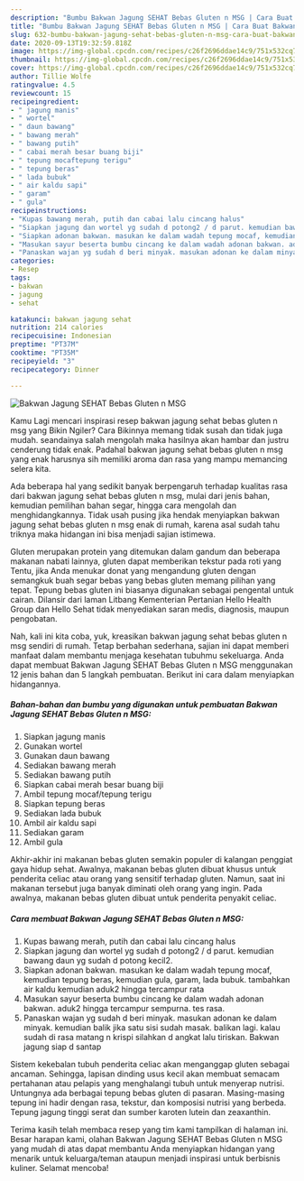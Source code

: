 ```yaml
---
description: "Bumbu Bakwan Jagung SEHAT Bebas Gluten n MSG | Cara Buat Bakwan Jagung SEHAT Bebas Gluten n MSG Yang Sempurna"
title: "Bumbu Bakwan Jagung SEHAT Bebas Gluten n MSG | Cara Buat Bakwan Jagung SEHAT Bebas Gluten n MSG Yang Sempurna"
slug: 632-bumbu-bakwan-jagung-sehat-bebas-gluten-n-msg-cara-buat-bakwan-jagung-sehat-bebas-gluten-n-msg-yang-sempurna
date: 2020-09-13T19:32:59.818Z
image: https://img-global.cpcdn.com/recipes/c26f2696ddae14c9/751x532cq70/bakwan-jagung-sehat-bebas-gluten-n-msg-foto-resep-utama.jpg
thumbnail: https://img-global.cpcdn.com/recipes/c26f2696ddae14c9/751x532cq70/bakwan-jagung-sehat-bebas-gluten-n-msg-foto-resep-utama.jpg
cover: https://img-global.cpcdn.com/recipes/c26f2696ddae14c9/751x532cq70/bakwan-jagung-sehat-bebas-gluten-n-msg-foto-resep-utama.jpg
author: Tillie Wolfe
ratingvalue: 4.5
reviewcount: 15
recipeingredient:
- " jagung manis"
- " wortel"
- " daun bawang"
- " bawang merah"
- " bawang putih"
- " cabai merah besar buang biji"
- " tepung mocaftepung terigu"
- " tepung beras"
- " lada bubuk"
- " air kaldu sapi"
- " garam"
- " gula"
recipeinstructions:
- "Kupas bawang merah, putih dan cabai lalu cincang halus"
- "Siapkan jagung dan wortel yg sudah d potong2 / d parut. kemudian bawang daun yg sudah d potong kecil2."
- "Siapkan adonan bakwan. masukan ke dalam wadah tepung mocaf, kemudian tepung beras, kemudian gula, garam, lada bubuk. tambahkan air kaldu kemudian aduk2 hingga tercampur rata"
- "Masukan sayur beserta bumbu cincang ke dalam wadah adonan bakwan. aduk2 hingga tercampur sempurna. tes rasa."
- "Panaskan wajan yg sudah d beri minyak. masukan adonan ke dalam minyak. kemudian balik jika satu sisi sudah masak. balikan lagi. kalau sudah di rasa matang n krispi silahkan d angkat lalu tiriskan. Bakwan jagung siap d santap"
categories:
- Resep
tags:
- bakwan
- jagung
- sehat

katakunci: bakwan jagung sehat 
nutrition: 214 calories
recipecuisine: Indonesian
preptime: "PT37M"
cooktime: "PT35M"
recipeyield: "3"
recipecategory: Dinner

---
```



![Bakwan Jagung SEHAT Bebas Gluten n MSG](https://img-global.cpcdn.com/recipes/c26f2696ddae14c9/751x532cq70/bakwan-jagung-sehat-bebas-gluten-n-msg-foto-resep-utama.jpg)

Kamu Lagi mencari inspirasi resep bakwan jagung sehat bebas gluten n msg yang Bikin Ngiler? Cara Bikinnya memang tidak susah dan tidak juga mudah. seandainya salah mengolah maka hasilnya akan hambar dan justru cenderung tidak enak. Padahal bakwan jagung sehat bebas gluten n msg yang enak harusnya sih memiliki aroma dan rasa yang mampu memancing selera kita.

Ada beberapa hal yang sedikit banyak berpengaruh terhadap kualitas rasa dari bakwan jagung sehat bebas gluten n msg, mulai dari jenis bahan, kemudian pemilihan bahan segar, hingga cara mengolah dan menghidangkannya. Tidak usah pusing jika hendak menyiapkan bakwan jagung sehat bebas gluten n msg enak di rumah, karena asal sudah tahu triknya maka hidangan ini bisa menjadi sajian istimewa.

Gluten merupakan protein yang ditemukan dalam gandum dan beberapa makanan nabati lainnya, gluten dapat memberikan tekstur pada roti yang Tentu, jika Anda menukar donat yang mengandung gluten dengan semangkuk buah segar bebas yang bebas gluten memang pilihan yang tepat. Tepung bebas gluten ini biasanya digunakan sebagai pengental untuk cairan. Dilansir dari laman Litbang Kementerian Pertanian Hello Health Group dan Hello Sehat tidak menyediakan saran medis, diagnosis, maupun pengobatan.


Nah, kali ini kita coba, yuk, kreasikan bakwan jagung sehat bebas gluten n msg sendiri di rumah. Tetap berbahan sederhana, sajian ini dapat memberi manfaat dalam membantu menjaga kesehatan tubuhmu sekeluarga. Anda dapat membuat Bakwan Jagung SEHAT Bebas Gluten n MSG menggunakan 12 jenis bahan dan 5 langkah pembuatan. Berikut ini cara dalam menyiapkan hidangannya.

<!--inarticleads1-->

##### Bahan-bahan dan bumbu yang digunakan untuk pembuatan Bakwan Jagung SEHAT Bebas Gluten n MSG:

1. Siapkan  jagung manis
1. Gunakan  wortel
1. Gunakan  daun bawang
1. Sediakan  bawang merah
1. Sediakan  bawang putih
1. Siapkan  cabai merah besar buang biji
1. Ambil  tepung mocaf/tepung terigu
1. Siapkan  tepung beras
1. Sediakan  lada bubuk
1. Ambil  air kaldu sapi
1. Sediakan  garam
1. Ambil  gula


Akhir-akhir ini makanan bebas gluten semakin populer di kalangan penggiat gaya hidup sehat. Awalnya, makanan bebas gluten dibuat khusus untuk penderita celiac atau orang yang sensitif terhadap gluten. Namun, saat ini makanan tersebut juga banyak diminati oleh orang yang ingin. Pada awalnya, makanan bebas gluten dibuat untuk penderita penyakit celiac. 

<!--inarticleads2-->

##### Cara membuat Bakwan Jagung SEHAT Bebas Gluten n MSG:

1. Kupas bawang merah, putih dan cabai lalu cincang halus
1. Siapkan jagung dan wortel yg sudah d potong2 / d parut. kemudian bawang daun yg sudah d potong kecil2.
1. Siapkan adonan bakwan. masukan ke dalam wadah tepung mocaf, kemudian tepung beras, kemudian gula, garam, lada bubuk. tambahkan air kaldu kemudian aduk2 hingga tercampur rata
1. Masukan sayur beserta bumbu cincang ke dalam wadah adonan bakwan. aduk2 hingga tercampur sempurna. tes rasa.
1. Panaskan wajan yg sudah d beri minyak. masukan adonan ke dalam minyak. kemudian balik jika satu sisi sudah masak. balikan lagi. kalau sudah di rasa matang n krispi silahkan d angkat lalu tiriskan. Bakwan jagung siap d santap


Sistem kekebalan tubuh penderita celiac akan menganggap gluten sebagai ancaman. Sehingga, lapisan dinding usus kecil akan membuat semacam pertahanan atau pelapis yang menghalangi tubuh untuk menyerap nutrisi. Untungnya ada berbagai tepung bebas gluten di pasaran. Masing-masing tepung ini hadir dengan rasa, tekstur, dan komposisi nutrisi yang berbeda. Tepung jagung tinggi serat dan sumber karoten lutein dan zeaxanthin. 

Terima kasih telah membaca resep yang tim kami tampilkan di halaman ini. Besar harapan kami, olahan Bakwan Jagung SEHAT Bebas Gluten n MSG yang mudah di atas dapat membantu Anda menyiapkan hidangan yang menarik untuk keluarga/teman ataupun menjadi inspirasi untuk berbisnis kuliner. Selamat mencoba!
